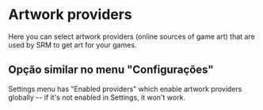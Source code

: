 # Artwork providers

Here you can select artwork providers (online sources of game art) that are used by SRM to get art for your games.

## Opção similar no menu "Configurações"

Settings menu has "Enabled providers" which enable artwork providers globally -- if it's not enabled in Settings, it won't work.
